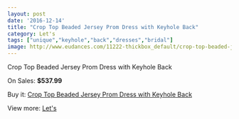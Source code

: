 ```yaml
---
layout: post
date: '2016-12-14'
title: "Crop Top Beaded Jersey Prom Dress with Keyhole Back"
category: Let's
tags: ["unique","keyhole","back","dresses","bridal"]
image: http://www.eudances.com/11222-thickbox_default/crop-top-beaded-jersey-prom-dress-with-keyhole-back.jpg
---
```

Crop Top Beaded Jersey Prom Dress with Keyhole Back

On Sales: **$537.99**
<a href="https://www.eudances.com/en/let-s/3576-crop-top-beaded-jersey-prom-dress-with-keyhole-back.html"><amp-img layout="responsive" width="600" height="600" src="//www.eudances.com/11222-thickbox_default/crop-top-beaded-jersey-prom-dress-with-keyhole-back.jpg" alt="Crop Top Beaded Jersey Prom Dress with Keyhole Back 0" /></a>
<a href="https://www.eudances.com/en/let-s/3576-crop-top-beaded-jersey-prom-dress-with-keyhole-back.html"><amp-img layout="responsive" width="600" height="600" src="//www.eudances.com/11223-thickbox_default/crop-top-beaded-jersey-prom-dress-with-keyhole-back.jpg" alt="Crop Top Beaded Jersey Prom Dress with Keyhole Back 1" /></a>
<a href="https://www.eudances.com/en/let-s/3576-crop-top-beaded-jersey-prom-dress-with-keyhole-back.html"><amp-img layout="responsive" width="600" height="600" src="//www.eudances.com/11224-thickbox_default/crop-top-beaded-jersey-prom-dress-with-keyhole-back.jpg" alt="Crop Top Beaded Jersey Prom Dress with Keyhole Back 2" /></a>
<a href="https://www.eudances.com/en/let-s/3576-crop-top-beaded-jersey-prom-dress-with-keyhole-back.html"><amp-img layout="responsive" width="600" height="600" src="//www.eudances.com/11225-thickbox_default/crop-top-beaded-jersey-prom-dress-with-keyhole-back.jpg" alt="Crop Top Beaded Jersey Prom Dress with Keyhole Back 3" /></a>

Buy it: [Crop Top Beaded Jersey Prom Dress with Keyhole Back](https://www.eudances.com/en/let-s/3576-crop-top-beaded-jersey-prom-dress-with-keyhole-back.html "Crop Top Beaded Jersey Prom Dress with Keyhole Back")

View more: [Let's](https://www.eudances.com/en/74-let-s "Let's")